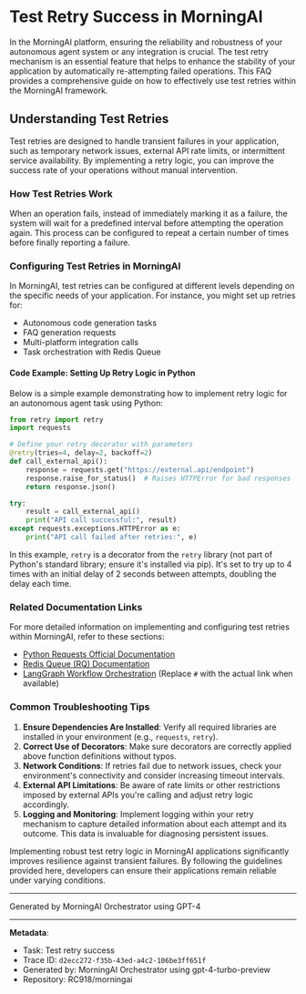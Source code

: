 # Test Retry Success in MorningAI

In the MorningAI platform, ensuring the reliability and robustness of your autonomous agent system or any integration is crucial. The test retry mechanism is an essential feature that helps to enhance the stability of your application by automatically re-attempting failed operations. This FAQ provides a comprehensive guide on how to effectively use test retries within the MorningAI framework.

## Understanding Test Retries

Test retries are designed to handle transient failures in your application, such as temporary network issues, external API rate limits, or intermittent service availability. By implementing a retry logic, you can improve the success rate of your operations without manual intervention.

### How Test Retries Work

When an operation fails, instead of immediately marking it as a failure, the system will wait for a predefined interval before attempting the operation again. This process can be configured to repeat a certain number of times before finally reporting a failure.

### Configuring Test Retries in MorningAI

In MorningAI, test retries can be configured at different levels depending on the specific needs of your application. For instance, you might set up retries for:
- Autonomous code generation tasks
- FAQ generation requests
- Multi-platform integration calls
- Task orchestration with Redis Queue

#### Code Example: Setting Up Retry Logic in Python

Below is a simple example demonstrating how to implement retry logic for an autonomous agent task using Python:

```python
from retry import retry
import requests

# Define your retry decorator with parameters
@retry(tries=4, delay=2, backoff=2)
def call_external_api():
    response = requests.get("https://external.api/endpoint")
    response.raise_for_status()  # Raises HTTPError for bad responses
    return response.json()

try:
    result = call_external_api()
    print("API call successful:", result)
except requests.exceptions.HTTPError as e:
    print("API call failed after retries:", e)
```

In this example, `retry` is a decorator from the `retry` library (not part of Python's standard library; ensure it's installed via pip). It's set to try up to 4 times with an initial delay of 2 seconds between attempts, doubling the delay each time.

### Related Documentation Links

For more detailed information on implementing and configuring test retries within MorningAI, refer to these sections:
- [Python Requests Official Documentation](https://requests.readthedocs.io/en/latest/)
- [Redis Queue (RQ) Documentation](https://python-rq.org/docs/)
- [LangGraph Workflow Orchestration](#) (Replace `#` with the actual link when available)

### Common Troubleshooting Tips

1. **Ensure Dependencies Are Installed**: Verify all required libraries are installed in your environment (e.g., `requests`, `retry`).
2. **Correct Use of Decorators**: Make sure decorators are correctly applied above function definitions without typos.
3. **Network Conditions**: If retries fail due to network issues, check your environment's connectivity and consider increasing timeout intervals.
4. **External API Limitations**: Be aware of rate limits or other restrictions imposed by external APIs you're calling and adjust retry logic accordingly.
5. **Logging and Monitoring**: Implement logging within your retry mechanism to capture detailed information about each attempt and its outcome. This data is invaluable for diagnosing persistent issues.

Implementing robust test retry logic in MorningAI applications significantly improves resilience against transient failures. By following the guidelines provided here, developers can ensure their applications remain reliable under varying conditions.

---
Generated by MorningAI Orchestrator using GPT-4

---

**Metadata**:
- Task: Test retry success
- Trace ID: `d2ecc272-f35b-43ed-a4c2-106be3ff651f`
- Generated by: MorningAI Orchestrator using gpt-4-turbo-preview
- Repository: RC918/morningai
